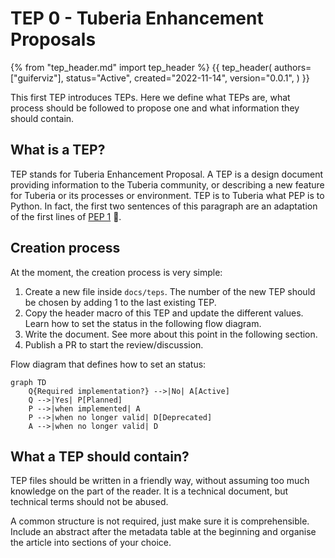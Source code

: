 # TEP 0 - Tuberia Enhancement Proposals

{% from "tep_header.md" import tep_header %}
{{
    tep_header(
        authors=["guiferviz"],
        status="Active",
        created="2022-11-14",
        version="0.0.1",
    )
}}

This first TEP introduces TEPs. Here we define what TEPs are, what process
should be followed to propose one and what information they should contain.


## What is a TEP?

TEP stands for Tuberia Enhancement Proposal. A TEP is a design document
providing information to the Tuberia community, or describing a new feature for
Tuberia or its processes or environment. TEP is to Tuberia what PEP is to
Python. In fact, the first two sentences of this paragraph are an adaptation of
the first lines of [PEP 1](https://peps.python.org/pep-0001/)
:slightly_smiling_face:.


## Creation process

At the moment, the creation process is very simple:

1. Create a new file inside `docs/teps`. The number of the new TEP should be
chosen by adding 1 to the last existing TEP.
2. Copy the header macro of this TEP and update the different values. Learn how
to set the status in the following flow diagram.
3. Write the document. See more about this point in the following section.
4. Publish a PR to start the review/discussion.

Flow diagram that defines how to set an status:

```mermaid
graph TD
    Q{Required implementation?} -->|No| A[Active]
    Q -->|Yes| P[Planned]
    P -->|when implemented| A
    P -->|when no longer valid| D[Deprecated]
    A -->|when no longer valid| D
```


## What a TEP should contain?

TEP files should be written in a friendly way, without assuming too much
knowledge on the part of the reader. It is a technical document, but technical
terms should not be abused.

A common structure is not required, just make sure it is comprehensible.
Include an abstract after the metadata table at the beginning and organise the
article into sections of your choice.
